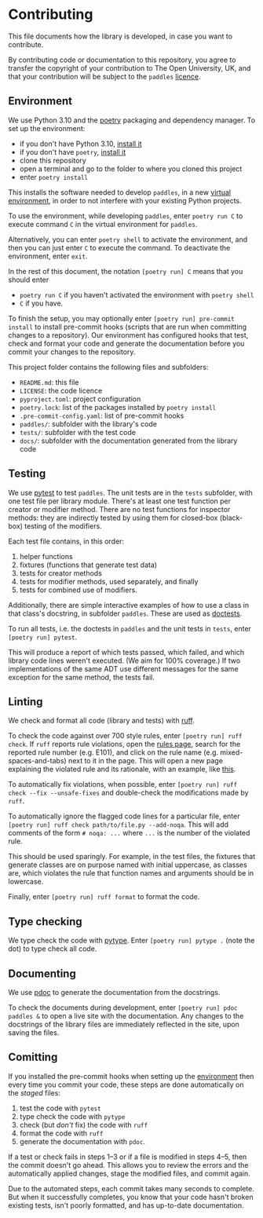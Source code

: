 # Contributing
This file documents how the library is developed, in case you want to contribute.

By contributing code or documentation to this repository,
you agree to transfer the copyright of your contribution to The Open University, UK,
and that your contribution will be subject to the `paddles` [licence](README.md#Licence).

## Environment
We use Python 3.10 and the [poetry](https://python-poetry.org) packaging and dependency manager.
To set up the environment:
- if you don't have Python 3.10, [install it](https://www.python.org/downloads/release/python-31011/)
- if you don't have `poetry`, [install it](https://python-poetry.org/docs/#installing-with-the-official-installer)
- clone this repository
- open a terminal and go to the folder to where you cloned this project
- enter `poetry install`

This installs the software needed to develop `paddles`, in a new
[virtual environment](https://docs.python.org/3/glossary.html#term-virtual-environment),
in order to not interfere with your existing Python projects.

To use the environment, while developing `paddles`, enter `poetry run C`
to execute command `C` in the virtual environment for `paddles`.

Alternatively, you can enter `poetry shell` to activate the environment, and
then you can just enter `C` to execute the command.
To deactivate the environment, enter `exit`.

In the rest of this document, the notation `[poetry run] C` means that you should enter
- `poetry run C` if you haven't activated the environment with `poetry shell`
- `C` if you have.

To finish the setup, you may optionally enter `[poetry run] pre-commit install`
to install pre-commit hooks (scripts that are run when committing changes to a repository).
Our environment has configured hooks that test, check and format your code and
generate the documentation before you commit your changes to the repository.

This project folder contains the following files and subfolders:

- `README.md`: this file
- `LICENSE`: the code licence
- `pyproject.toml`: project configuration
- `poetry.lock`: list of the packages installed by `poetry install`
- `.pre-commit-config.yaml`: list of pre-commit hooks
- `paddles/`: subfolder with the library's code
- `tests/`: subfolder with the test code
- `docs/`: subfolder with the documentation generated from the library code

## Testing

We use [pytest](https://pytest.org) to test `paddles`.
The unit tests are in the `tests` subfolder, with one test file per library module.
There's at least one test function per creator or modifier method.
There are no test functions for inspector methods: they are indirectly tested by
using them for closed-box (black-box) testing of the modifiers.

Each test file contains, in this order:
1. helper functions
1. fixtures (functions that generate test data)
1. tests for creator methods
1. tests for modifier methods, used separately, and finally
1. tests for combined use of modifiers.

Additionally, there are simple interactive examples of how to use a class in that class's docstring,
in subfolder `paddles`. These are used as [doctests](https://docs.python.org/3.10/library/doctest.html).

To run all tests, i.e. the doctests in `paddles` and the unit tests in `tests`,
enter `[poetry run] pytest`.

This will produce a report of which tests passed, which failed, and which
library code lines weren't executed. (We aim for 100% coverage.)
If two implementations of the same ADT use different messages
for the same exception for the same method, the tests fail.

## Linting

We check and format all code (library and tests) with [ruff](https://astral.sh/ruff).

To check the code against over 700 style rules, enter `[poetry run] ruff check`.
If `ruff` reports rule violations, open the [rules page](https://docs.astral.sh/ruff/rules),
search for the reported rule number (e.g. E101), and click on the rule name
(e.g. mixed-spaces-and-tabs) next to it in the page.
This will open a new page explaining the violated rule and its rationale, with an example,
like [this](https://docs.astral.sh/ruff/rules/mixed-spaces-and-tabs/).

To automatically fix violations, when possible,
enter `[poetry run] ruff check --fix --unsafe-fixes` and double-check
the modifications made by `ruff`.

To automatically ignore the flagged code lines for a particular file,
enter `[poetry run] ruff check path/to/file.py --add-noqa`.
This will add comments of the form `# noqa: ...` where `...` is the number of
the violated rule.

This should be used sparingly. For example, in the test files, the fixtures
that generate classes are on purpose named with initial uppercase, as classes are,
which violates the rule that function names and arguments should be in lowercase.

Finally, enter `[poetry run] ruff format` to format the code.

## Type checking
We type check the code with [pytype](https://google.github.io/pytype).
Enter `[poetry run] pytype .` (note the dot) to type check all code.

## Documenting
We use [pdoc](https://pdoc.dev) to generate the documentation from the docstrings.

To check the documents during development, enter `[poetry run] pdoc paddles &`
to open a live site with the documentation. Any changes to the docstrings of
the library files are immediately reflected in the site, upon saving the files.

## Comitting
If you installed the pre-commit hooks when setting up the [environment](#environment)
then every time you commit your code,
these steps are done automatically on the _staged_ files:
1. test the code with `pytest`
2. type check the code with `pytype`
3. check (but _don't_ fix) the code with `ruff`
4. format the code with `ruff`
5. generate the documentation with `pdoc`.

If a test or check fails in steps 1–3 or if a file is modified in steps 4–5,
then the commit doesn't go ahead.
This allows you to review the errors and the automatically applied changes,
stage the modified files, and commit again.

Due to the automated steps, each commit takes many seconds to complete.
But when it successfully completes, you know that your code hasn't broken existing tests,
isn't poorly formatted, and has up-to-date documentation.